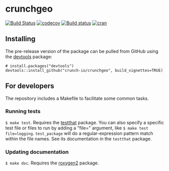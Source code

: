 # crunchgeo

[![Build Status](https://travis-ci.org/crunch-io/crunchgeo.png?branch=master)](https://travis-ci.org/crunch-io/crunchgeo)  [![codecov](https://codecov.io/gh/crunch-io/crunchgeo/branch/master/graph/badge.svg)](https://codecov.io/gh/crunch-io/crunchgeo)
[![Build status](https://ci.appveyor.com/api/projects/status/njqhbd7ayy1vgp2k/branch/master?svg=true)](https://ci.appveyor.com/project/nealrichardson/crunchgeo/branch/master)
 [![cran](https://www.r-pkg.org/badges/version-last-release/crunchgeo)](https://cran.r-project.org/package=crunchgeo)

## Installing

<!-- If you're putting `crunchgeo` on CRAN, it can be installed with

    install.packages("crunchgeo") -->

The pre-release version of the package can be pulled from GitHub using the [devtools](https://github.com/hadley/devtools) package:

    # install.packages("devtools")
    devtools::install_github("crunch-io/crunchgeo", build_vignettes=TRUE)

## For developers

The repository includes a Makefile to facilitate some common tasks.

### Running tests

`$ make test`. Requires the [testthat](https://github.com/hadley/testthat) package. You can also specify a specific test file or files to run by adding a "file=" argument, like `$ make test file=logging`. `test_package` will do a regular-expression pattern match within the file names. See its documentation in the `testthat` package.

### Updating documentation

`$ make doc`. Requires the [roxygen2](https://github.com/klutometis/roxygen) package.
